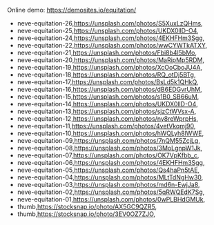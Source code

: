 Online demo: https://demosites.io/equitation/




- neve-equitation-26,https://unsplash.com/photos/S5XuxLzQHms,
- neve-equitation-25,https://unsplash.com/photos/UKDX0llD-O4,
- neve-equitation-24,https://unsplash.com/photos/4EKHFHm3Sgg,
- neve-equitation-22,https://unsplash.com/photos/wwCYWTkATXY,
- neve-equitation-21,https://unsplash.com/photos/Fbi8b4l5bMo,
- neve-equitation-20,https://unsplash.com/photos/MaRipMp5RDM,
- neve-equitation-19,https://unsplash.com/photos/XcOoCboJU4A,
- neve-equitation-18,https://unsplash.com/photos/RQ_otDj5BTg,
- neve-equitation-17,https://unsplash.com/photos/BsLd5k1QHkQ,
- neve-equitation-16,https://unsplash.com/photos/dB6EDGvrUhM,
- neve-equitation-15,https://unsplash.com/photos/s1B0_SB66uM,
- neve-equitation-14,https://unsplash.com/photos/UKDX0llD-O4,
- neve-equitation-13,https://unsplash.com/photos/sjzCtWVsx-A,
- neve-equitation-12,https://unsplash.com/photos/ny8reWprpHs,
- neve-equitation-11,https://unsplash.com/photos/4vetVkqmj90,
- neve-equitation-10,https://unsplash.com/photos/hWQLyh8lWWE,
- neve-equitation-09,https://unsplash.com/photos/7nQM55ZcjLg,
- neve-equitation-08,https://unsplash.com/photos/3MoLgnpW1Jk,
- neve-equitation-07,https://unsplash.com/photos/OK7VpKfbb_c,
- neve-equitation-06,https://unsplash.com/photos/4EKHFHm3Sgg,
- neve-equitation-05,https://unsplash.com/photos/Qs4haPn5tAE,
- neve-equitation-04,https://unsplash.com/photos/MLtTdNgHw30,
- neve-equitation-03,https://unsplash.com/photos/md6n-EwjJa8,
- neve-equitation-02,https://unsplash.com/photos/5qRWQEdK7Sg,
- neve-equitation-01,https://unsplash.com/photos/0wPLBHdGMUk,
- thumb,https://stocksnap.io/photo/AX5GC9QZR5,
- thumb,https://stocksnap.io/photo/3EV0OZ7ZJO,
